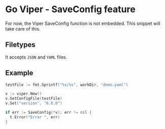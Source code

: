 # Go Viper - SaveConfig feature

For now, the Viper SaveConfig function is not embedded. This snippet will take care of this.

## Filetypes

It accepts `JSON` and `YAML` files.

## Example

```go
testFile := fmt.Sprintf("%s/%s", workDir, "demo.yaml")

v := viper.New()
v.SetConfigFile(testFile)
v.Set("version", "6.0.0")

if err := SaveConfig(*v); err != nil {
  t.Error("Error ", err)
}
```
